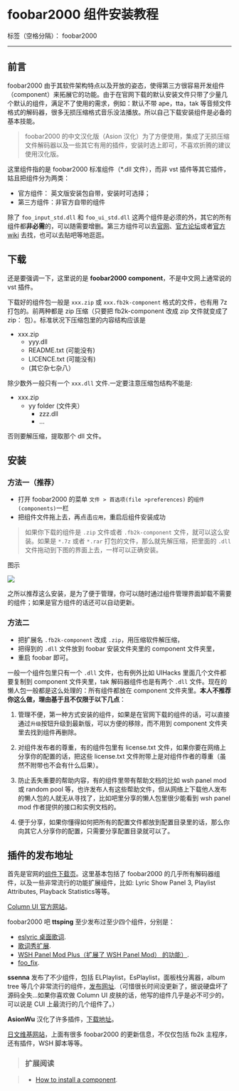 ﻿# foobar2000 组件安装教程

标签（空格分隔）： foobar2000 

---

## 前言

foobar2000 由于其软件架构特点以及开放的姿态，使得第三方很容易开发组件（component）来拓展它的功能。由于在官网下载的默认安装文件只带了少量几个默认的组件，满足不了使用的需求，例如：默认不带 ape，tta，tak 等音频文件格式的解码器，很多无损压缩格式音乐没法播放。所以自己下载安装组件是必备的基本技能。

> foobar2000 的中文汉化版（Asion 汉化）为了方便使用，集成了无损压缩文件解码器以及一些其它有用的插件，安装时选上即可，不喜欢折腾的建议使用汉化版。

这里组件指的是 foobar2000 标准组件（\*.dll 文件），而非 vst 插件等其它插件，姑且把组件分为两类：
* 官方组件： 英文版安装包自带，安装时可选择；
* 第三方组件：非官方自带的组件

除了 `foo_input_std.dll` 和 `foo_ui_std.dll` 这两个组件是必须的外，其它的所有组件都**非必需**的，可以随需要增删。第三方组件可以去[官网](http://www.foobar2000.org/components)、[官方论坛](http://www.hydrogenaud.io/forums/index.php?act=SF&s=&f=28)或者[官方 wiki](http://wiki.hydrogenaud.io/index.php?title=Foobar2000:Components) 去找，也可以去贴吧等地逛逛。

## 下载

还是要强调一下，这里说的是 **foobar2000 component**，不是中文网上通常说的 vst 插件。

下载好的组件包一般是 `xxx.zip` 或 `xxx.fb2k-component` 格式的文件，也有用 7z 打包的。前两种都是 zip 压缩（只要把 fb2k-component 改成 zip 文件就变成了 zip： 包）。标准状况下压缩包里的内容结构应该是

- xxx.zip
    - yyy.dll
    - README.txt (可能没有)
    - LICENCE.txt (可能没有)
    - (其它杂七杂八）

除少数外一般只有一个 `xxx.dll` 文件.一定要注意压缩包结构不能是:

- xxx.zip
    - yy folder (文件夹）
        - zzz.dll
        - ...
        
否则要解压缩，提取那个 dll 文件。

## 安装

### 方法一（推荐）

- 打开 foobar2000 的菜单 `文件 > 首选项(file >preferences)` 的`组件(components)`一栏
- 把组件文件拖上去，再点击`应用`，重启后组件安装成功

> 如果你下载的组件是 `.zip` 文件或者 `.fb2k-component` 文件，就可以这么安装。如果是 `*.7z` 或者 `*.rar` 打包的文件，那么就先解压缩，把里面的 `.dll` 文件拖动到下图的界面上去，一样可以正确安装。

图示

![](https://raw.githubusercontent.com/elia-is-me/WSH-Script-Tutorials/master/images/doc2/install_components.png)


之所以推荐这么安装，是为了便于管理，你可以随时通过组件管理界面卸载不需要的组件；如果是官方组件的话还可以自动更新。

### 方法二

- 把扩展名 `.fb2k-component` 改成 `.zip`，用压缩软件解压缩，
- 把得到的 `.dll` 文件放到 foobar 安装文件夹里的 component 文件夹里，
- 重启 foobar 即可。

一般一个组件包里只有一个 `.dll` 文件，也有例外比如 UIHacks 里面几个文件都要复制到 component 文件夹里，tak 解码器组件也是有两个 `.dll` 文件。现在的懒人包一般都是这么处理的：所有组件都放在 component 文件夹里。**本人不推荐你这么做，理由基于且不仅限于以下几点**：

1. 管理不便，第一种方式安装的组件，如果是在官网下载的组件的话，可以直接通过`升级`按钮升级到最新版，可以方便的移除，而不用到 component 文件夹里去找到组件再删除。

2. 对组件发布者的尊重，有的组件包里有 license.txt 文件，如果你要在网络上分享你的配置的话，把这些 license.txt 文件附带上是对组件作者的尊重（虽然不附带也不会有什么后果）。

3. 防止丢失重要的帮助内容，有的组件里带有帮助文档的比如 wsh panel mod 或 random pool 等，也许发布人有这些帮助文件，但从网络上下载他人发布的懒人包的人就无从寻找了，比如吧里分享的懒人包里很少能看到 wsh panel mod 作者提供的接口和实例文档的。

4. 便于分享，如果你懂得如何把所有的配置文件都放到配置目录里的话，那么你向其它人分享你的配置，只需要分享配置目录就可以了。

##  插件的发布地址

首先是官网的[组件下载页](http://www.foobar2000.org/components)。这里基本包括了 foobar2000 的几乎所有解码器组件，以及一些非常流行的功能扩展组件，比如: Lyric Show Panel 3, Playlist Attributes, Playback Statistics等等。

[Column UI 官方网站](http://yuo.be/columns.php)。

foobar2000 吧 **ttsping** 至少发布过至少四个组件，分别是：

- [eslyric 桌面歌词](http://tieba.baidu.com/p/2370754361).
- [歌词秀扩展](http://tieba.baidu.com/p/2740822021).
- [WSH Panel Mod Plus（扩展了 WSH Panel Mod） 的功能）](http://tieba.baidu.com/p/2639969090).
- [foo_fix](http://tieba.baidu.com/p/3332882408).


**ssenna** 发布了不少组件，包括 ELPlaylist，EsPlaylist，面板栈分离器，album tree 等几个非常流行的组件，[发布网址](http://foo2k.chottu.net/).（可惜很长时间没更新了，据说硬盘坏了源码全失…如果你喜欢做 Column UI 皮肤的话，他写的组件几乎是必不可少的，可以说是 CUI 上最流行的几个组件了。）

**AsionWu** 汉化了许多插件，[下载地址](http://pan.baidu.com/s/1qWDtlF2)。

[日文维基网站](http://foobar2000.xrea.jp/index.php?FrontPage)，上面有很多 foobar2000 的更新信息，不仅仅包括 fb2k 主程序，还有插件，WSH 脚本等等。

>### 扩展阅读

> - [How to install a component](http://wiki.hydrogenaud.io/index.php?title=Foobar2000:How_to_install_a_component).